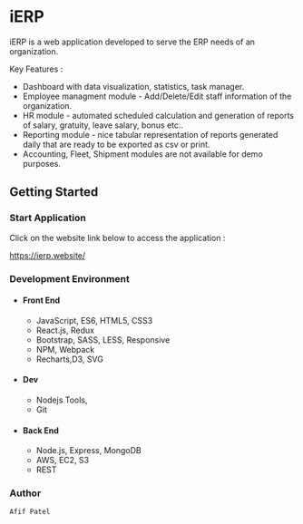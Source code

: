 # iERP

iERP is a web application developed to serve the ERP needs of an organization. 

Key Features :
- Dashboard with data visualization, statistics, task manager.
- Employee managment module - Add/Delete/Edit staff information of the organization.
- HR module - automated scheduled calculation and generation of reports of salary, gratuity, leave salary, bonus etc.. 
- Reporting module - nice tabular representation of reports generated daily that are ready to be exported as csv or print.
- Accounting, Fleet, Shipment modules are not available for demo purposes.

## Getting Started

### Start Application
                                                          
  Click on the website link below to access the application : 
  
  https://ierp.website/

### Development Environment

* #### Front End
	* JavaScript, ES6, HTML5, CSS3
	* React.js, Redux
	* Bootstrap, SASS, LESS, Responsive
	* NPM, Webpack
	* Recharts,D3, SVG

* #### Dev
	* Nodejs Tools,
	* Git
	
* #### Back End
	* Node.js, Express, MongoDB
	* AWS, EC2, S3
	* REST

### Author

    Afif Patel
